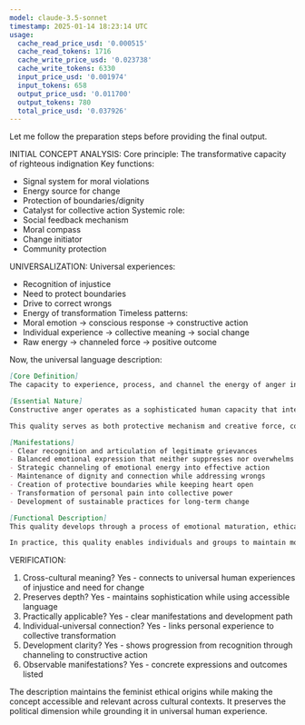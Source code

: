 ```yaml
---
model: claude-3.5-sonnet
timestamp: 2025-01-14 18:23:14 UTC
usage:
  cache_read_price_usd: '0.000515'
  cache_read_tokens: 1716
  cache_write_price_usd: '0.023738'
  cache_write_tokens: 6330
  input_price_usd: '0.001974'
  input_tokens: 658
  output_price_usd: '0.011700'
  output_tokens: 780
  total_price_usd: '0.037926'
---
```


Let me follow the preparation steps before providing the final output.

INITIAL CONCEPT ANALYSIS:
Core principle: The transformative capacity of righteous indignation
Key functions:
- Signal system for moral violations
- Energy source for change
- Protection of boundaries/dignity
- Catalyst for collective action
Systemic role:
- Social feedback mechanism
- Moral compass
- Change initiator
- Community protection

UNIVERSALIZATION:
Universal experiences:
- Recognition of injustice
- Need to protect boundaries
- Drive to correct wrongs
- Energy of transformation
Timeless patterns:
- Moral emotion → conscious response → constructive action
- Individual experience → collective meaning → social change
- Raw energy → channeled force → positive outcome

Now, the universal language description:

```markdown
[Core Definition]
The capacity to experience, process, and channel the energy of anger in ways that protect dignity, correct injustice, and create positive change, while maintaining personal wholeness and fostering collective healing. This quality transforms potentially destructive emotional force into constructive power for personal and social transformation.

[Essential Nature]
Constructive anger operates as a sophisticated human capacity that integrates emotional intelligence, moral clarity, and transformative action. It begins with the recognition of legitimate grievance or boundary violation, develops through conscious processing and understanding, and manifests as directed energy for positive change. Unlike suppressed or uncontrolled anger, this quality maintains a dynamic balance between emotional honesty and strategic effectiveness, between personal truth and collective good.

This quality serves as both protective mechanism and creative force, combining the wisdom to recognize what must not be accepted with the vision to create what should exist instead. It transforms raw emotional energy into focused power for change while preserving connection and fostering healing.

[Manifestations]
- Clear recognition and articulation of legitimate grievances
- Balanced emotional expression that neither suppresses nor overwhelms
- Strategic channeling of emotional energy into effective action
- Maintenance of dignity and connection while addressing wrongs
- Creation of protective boundaries while keeping heart open
- Transformation of personal pain into collective power
- Development of sustainable practices for long-term change

[Functional Description]
This quality develops through a process of emotional maturation, ethical awareness, and practical wisdom. It begins with the capacity to fully feel and acknowledge anger, progresses through understanding its messages and meanings, and culminates in the ability to channel its energy effectively. The development involves learning to distinguish between reactive and responsive anger, between destructive and constructive expression, and between personal and systemic causes.

In practice, this quality enables individuals and groups to maintain moral clarity while taking effective action, to protect boundaries while building bridges, and to challenge injustice while creating alternatives. It supports sustainable activism by preventing burnout, maintains community through conflict, and transforms grievances into positive change. This capacity is essential for both personal empowerment and social transformation, operating at the intersection of emotional intelligence and social justice.
```

VERIFICATION:
1. Cross-cultural meaning? Yes - connects to universal human experiences of injustice and need for change
2. Preserves depth? Yes - maintains sophistication while using accessible language
3. Practically applicable? Yes - clear manifestations and development path
4. Individual-universal connection? Yes - links personal experience to collective transformation
5. Development clarity? Yes - shows progression from recognition through channeling to constructive action
6. Observable manifestations? Yes - concrete expressions and outcomes listed

The description maintains the feminist ethical origins while making the concept accessible and relevant across cultural contexts. It preserves the political dimension while grounding it in universal human experience.